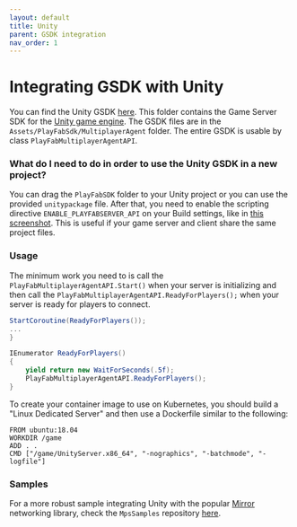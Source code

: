 ```yaml
---
layout: default
title: Unity
parent: GSDK integration
nav_order: 1
---
```


# Integrating GSDK with Unity

You can find the Unity GSDK [here](https://github.com/PlayFab/gsdk/tree/main/UnityGsdk). This folder contains the Game Server SDK for the [Unity game engine](https://unity.com/). The GSDK files are in the `Assets/PlayFabSdk/MultiplayerAgent` folder. The entire GSDK is usable by class `PlayFabMultiplayerAgentAPI`. 

### What do I need to do in order to use the Unity GSDK in a new project? 

You can drag the `PlayFabSDK` folder to your Unity project or you can use the provided `unitypackage` file. After that, you need to enable the scripting directive `ENABLE_PLAYFABSERVER_API` on your Build settings, like in [this screenshot](https://user-images.githubusercontent.com/8256138/81462605-a6d7ac80-9168-11ea-9748-110ed01095c2.png). This is useful if your game server and client share the same project files.

### Usage

The minimum work you need to is call the `PlayFabMultiplayerAgentAPI.Start()` when your server is initializing and then call the `PlayFabMultiplayerAgentAPI.ReadyForPlayers();` when your server is ready for players to connect.

```csharp
StartCoroutine(ReadyForPlayers());
...
}

IEnumerator ReadyForPlayers()
{
    yield return new WaitForSeconds(.5f);
    PlayFabMultiplayerAgentAPI.ReadyForPlayers();
}
```

To create your container image to use on Kubernetes, you should build a "Linux Dedicated Server" and then use a Dockerfile similar to the following:

```
FROM ubuntu:18.04
WORKDIR /game
ADD . .
CMD ["/game/UnityServer.x86_64", "-nographics", "-batchmode", "-logfile"]
```

### Samples

For a more robust sample integrating Unity with the popular [Mirror](https://mirror-networking.com/) networking library, check the `MpsSamples` repository [here](https://github.com/PlayFab/MpsSamples/tree/main/UnityMirror).